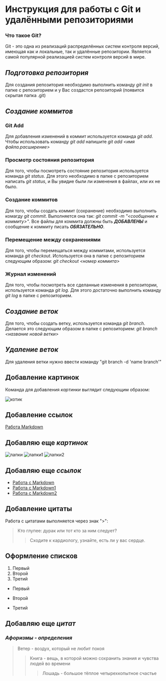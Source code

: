 # **Инструкция для работы с Git и удалёнными репозиториями**

### Что такое Git?

Git - это одна из реализаций распределённых систем контроля версий, имеющая как и локальные, так и удалённые репозитории. Является самой популярной реализацией систем контроля версий в мире.

## *Подготовка репозитория*
Для создания репозитория необходимо выполнить команду *git init* в папке с репозиторием и у Вас создастся репозиторий (появится скрытая папка .git)

## *Создание коммитов*

### **Git Add**
Для добавления изменений в коммит используется команда *git add*. Чтобы использовать команду *git add* напишите *git add <имя файла.расширение>*

### **Просмотр состояния репозитория**
Для того, чтобы посмотреть состояние репозитория используется команда *git status*. Для этого необходимо в папке с репозиторием написать *git status*, и Вы увидие были ли изменения в файлах, или их не было.

### **Создание коммитов**
Для того, чтобы создать коммит (сохранение) необходимо выполнить комагду *git commit*. Выполняется она так: *git commit -m "<сообщение к коммиту>"*. Все файлы для коммита должны быть ***ДОБАВЛЕНЫ*** и сообщение к коммиту писать ***ОБЯЗАТЕЛЬНО***.

### **Перемещение между сохранениями**
Для того, чтобы перемещаться между коммитами, используется команда *git checkout*. Используется она в папке с репозиторием следующим образом: *git checkout <номер коммита>*

### **Журнал изменений**
Для того, чтобы посмотреть все сделанные изменения в репозитории, используется команда *git log*. Для этого достаточно выполнить команду *git log* в папке с репозиторием.

## *Создание веток*
Для того, чтобы создать ветку, используется команда *git branch*. Делается это следующим образом в папке с репозиторием: *git branch <название новой ветки>*

## *Удаление веток*
Для удаления ветки нужно ввести команду "git branch -d 'name branch'"


## Добавление картинок
Команда для добавления *картинки* выглядит следующим образом:

![котик](https://avatars.mds.yandex.net/i?id=e3ace26227a0f26d733f36b8ffaddccf-3986582-images-thumbs&n=13)

## Добавление ссылок

[Работа Markdown](https://gist.github.com/Jekins/2bf2d0638163f1294637)

 ## Добавляю еще ***картинок***

 ![лапки](https://avatars.mds.yandex.net/i?id=2c58d8094943e9f7ba73243ab6f4fbb4-5616646-images-thumbs&n=13)
![лапки1](https://avatars.mds.yandex.net/i?id=d57bbe3f14586cf2159c48536df699e4-4080866-images-thumbs&n=13)
![лапки2](https://avatars.mds.yandex.net/i?id=77250c93ba01900f1c89ef3e10e46787-5243206-images-thumbs&n=13)

## Добавляю еще ***ссылок***

* [Работа c Markdown](https://learn.microsoft.com/ru-ru/contribute/markdown-reference)
* [Работа с Markdown1](https://texterra.ru/blog/ischerpyvayushchaya-shpargalka-po-sintaksisu-razmetki-markdown-na-zametku-avtoram-veb-razrabotchikam.html)
* [Работа с Markdown2](https://htmlacademy.ru/blog/html/markdown)
 ## Добавление цитаты

 Работа с цитатами выполняется через знак ">":
 
 >Кто глупее: дурак или тот кто за ним следует?
 >>Сходите к кардиологу, узнайте, есть ли у вас сердце.

 ## Оформление списков

 1. Первый
 2. Второй
 3. Третий

 * Первый
 - Второй
 + Третий

 ## Добавляю еще ***цитат***
### *Афоризмы - определения*
>Ветер - воздух, который не любит покоя
>>Книга - вещь, в которой можно сохранить знания и чувства людей во времени
>>>Лошадь - большое тёплое четырехкопытное счастье